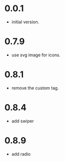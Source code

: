 
0.0.1
==================
  - initial version.

0.7.9
==================
  - use svg image for icons.

0.8.1
==================
  - remove the custom tag.

0.8.4
==================
  - add swiper

0.8.9
==================
  - add radio
  
